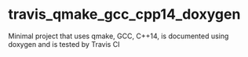 # travis_qmake_gcc_cpp14_doxygen
Minimal project that uses qmake, GCC, C++14, is documented using doxygen and is tested by Travis CI
